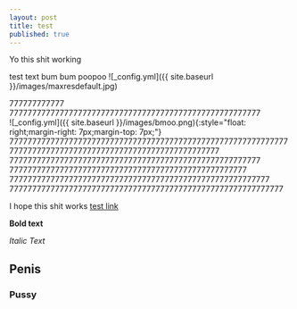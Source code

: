 ```yaml
---
layout: post
title: test
published: true
---
```


Yo this shit working

test text bum bum poopoo ![_config.yml]({{ site.baseurl }}/images/maxresdefault.jpg)

777777777777 7777777777777777777777777777777777777777777777777777777  
 ![_config.yml]({{ site.baseurl }}/images/bmoo.png){:style="float: right;margin-right: 7px;margin-top: 7px;"} 77777777777777777777777777777777777777777777777777777777777777777777777777777777777777777777777777777777777 7777777777777777777777777777777777777777777777777777777  7777777777777777777777777777777777777777777777777777 777777777777777777777777777777777777777777777777777777777
777777777777777777777777777777777777777777777777777777777777

I hope this shit works [test link]( https://www.youtube.com/watch?v=mEnhfMRLXnc)


**Bold text**


_Italic Text_


## Penis


### Pussy
